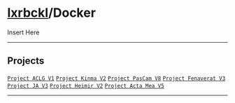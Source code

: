 # [lxrbckl](https://github.com/lxRbckl/lxRbckl/blob/main/README.md)/Docker
<p align="justify">
Insert Here
</p>

---
## Projects
[`Project ACLG V1`](https://github.com/lxRbckl/Project-ACLG/tree/V1) 
[`Project Kinma V2`](https://github.com/lxRbckl/Project-Kinma/tree/V2)
[`Project PasCam V8`](https://github.com/lxRbckl/Project-PasCam/tree/V8)
[`Project Fenaverat V3`](https://github.com/lxRbckl/Project-Fenaverat/tree/V3)
[`Project JA V3`](https://github.com/lxRbckl/Project-JA/tree/V3)
[`Project Heimir V2`](https://github.com/lxRbckl/Project-Heimir/tree/V2) 
[`Project Acta Mea V5`](https://github.com/lxRbckl/Project-Acta-Mea/tree/V5)

---
